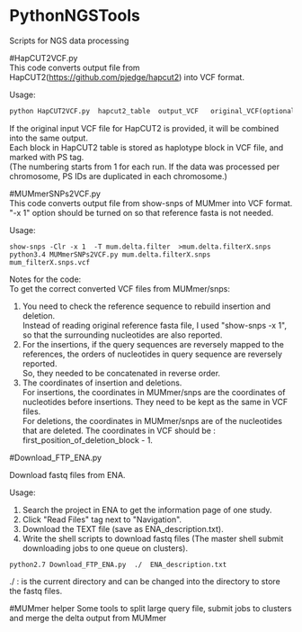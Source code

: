 # PythonNGSTools
Scripts for NGS data processing

#HapCUT2VCF.py   
This code converts output file from HapCUT2(https://github.com/pjedge/hapcut2) into VCF format.  

Usage:  
```python
python HapCUT2VCF.py  hapcut2_table  output_VCF   original_VCF(optional)  
```
If the original input VCF file for HapCUT2 is provided, it will be combined into the same output.   
Each block in HapCUT2 table is stored as haplotype block in VCF file, and marked with PS tag.   
(The numbering starts from 1 for each run. If the data was processed per chromosome, PS IDs are duplicated in each chromosome.)






#MUMmerSNPs2VCF.py  
This code converts output file from show-snps of MUMmer into VCF format.
"-x 1" option should be turned on so that reference fasta is not needed.  

Usage:  
```
show-snps -Clr -x 1  -T mum.delta.filter  >mum.delta.filterX.snps  
python3.4 MUMmerSNPs2VCF.py mum.delta.filterX.snps  mum_filterX.snps.vcf  
```

Notes for the code:  
To get the correct converted VCF files from MUMmer/snps:  
1) You need to check the reference sequence to rebuild insertion and deletion.   
Instead of reading original reference fasta file, I used "show-snps -x 1", so that the surrounding nucleotides are also reported.   
2) For the insertions, if the query sequences are reversely mapped to the references, the orders of nucleotides in query sequence are reversely reported.   
So, they needed to be concatenated in reverse order.   
3) The coordinates of insertion and deletions.   
For insertions, the coordinates in MUMmer/snps are the coordinates of nucleotides before insertions. They need to be kept as the same in VCF files.   
For deletions, the coordinates in MUMmer/snps are of the nucleotides that are deleted. The coordinates in VCF should be : first_position_of_deletion_block - 1.  



#Download_FTP_ENA.py


Download fastq files from ENA.

Usage:  
1. Search the project in ENA to get the information page of one study.  
2. Click "Read Files" tag next to "Navigation".  
3. Download the TEXT file (save as ENA_description.txt).  
4. Write the shell scripts to download fastq files (The master shell submit downloading jobs to one queue on clusters).  
```
python2.7 Download_FTP_ENA.py  ./  ENA_description.txt  
```

./ : is the current directory and can be changed into the directory to store the fastq files.  

#MUMmer helper
Some tools to split large query file, submit jobs to clusters and merge the delta output from MUMmer


